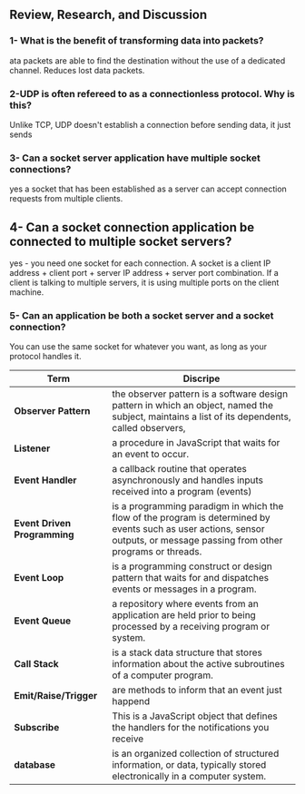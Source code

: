 ## Review, Research, and Discussion

### 1- What is the benefit of transforming data into packets?

 ata packets are able to find the destination without the use of a dedicated channel. Reduces lost data packets.

 ### 2-UDP is often refereed to as a connectionless protocol. Why is this?

 Unlike TCP, UDP doesn't establish a connection before sending data, it just sends

 ### 3- Can a socket server application have multiple socket connections?
 
 yes a socket that has been established as a server can accept connection requests from multiple clients.

 ## 4- Can a socket connection application be connected to multiple socket servers?

 yes - you need one socket for each connection. A socket is a client IP address + client port + server IP address + server port combination. If a client is talking to multiple servers, it is using multiple ports on the client machine.

 ### 5- Can an application be both a socket server and a socket connection?

 You can use the same socket for whatever you want, as long as your protocol handles it.

Term|  Discripe
-|-
**Observer Pattern** | the observer pattern is a software design pattern in which an object, named the subject, maintains a list of its dependents, called observers,
**Listener** | a procedure in JavaScript that waits for an event to occur.
**Event Handler** | a callback routine that operates asynchronously and handles inputs received into a program (events)
**Event Driven Programming** | is a programming paradigm in which the flow of the program is determined by events such as user actions, sensor outputs, or message passing from other programs or threads.
**Event Loop** | is a programming construct or design pattern that waits for and dispatches events or messages in a program.
**Event Queue** | a repository where events from an application are held prior to being processed by a receiving program or system.
**Call Stack** | is a stack data structure that stores information about the active subroutines of a computer program.
**Emit/Raise/Trigger** | are methods to inform that an event just happend
**Subscribe** | This is a JavaScript object that defines the handlers for the notifications you receive
**database** |  is an organized collection of structured information, or data, typically stored electronically in a computer system. 
